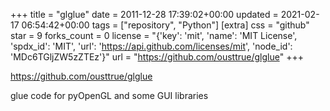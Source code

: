 +++
title = "glglue"
date = 2011-12-28 17:39:02+00:00
updated = 2021-02-17 06:54:42+00:00
tags = ["repository", "Python"]
[extra]
css = "github"
star = 9
forks_count = 0
license = "{'key': 'mit', 'name': 'MIT License', 'spdx_id': 'MIT', 'url': 'https://api.github.com/licenses/mit', 'node_id': 'MDc6TGljZW5zZTEz'}"
url = "https://github.com/ousttrue/glglue"
+++

<https://github.com/ousttrue/glglue>

glue code for pyOpenGL and some GUI libraries

